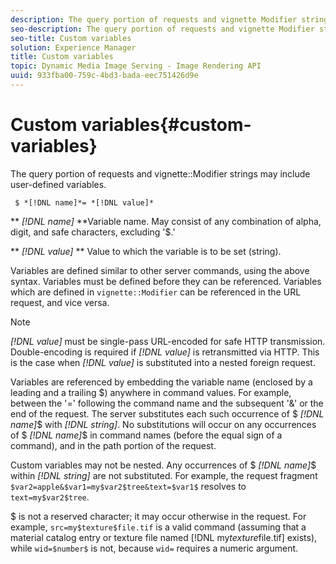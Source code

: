 ```yaml
---
description: The query portion of requests and vignette Modifier strings may include user-defined variables.
seo-description: The query portion of requests and vignette Modifier strings may include user-defined variables.
seo-title: Custom variables
solution: Experience Manager
title: Custom variables
topic: Dynamic Media Image Serving - Image Rendering API
uuid: 933fba00-759c-4bd3-bada-eec751426d9e
---
```


# Custom variables{#custom-variables}

The query portion of requests and vignette::Modifier strings may include user-defined variables.

 ` $ *[!DNL name]*= *[!DNL value]*`

** *[!DNL name]* **Variable name. May consist of any combination of alpha, digit, and safe characters, excluding '$.'

** *[!DNL value]* ** Value to which the variable is to be set (string).

Variables are defined similar to other server commands, using the above syntax. Variables must be defined before they can be referenced. Variables which are defined in `vignette::Modifier` can be referenced in the URL request, and vice versa.

>[!NOTE]
>
>*[!DNL value]* must be single-pass URL-encoded for safe HTTP transmission. Double-encoding is required if *[!DNL value]* is retransmitted via HTTP. This is the case when *[!DNL value]* is substituted into a nested foreign request.

Variables are referenced by embedding the variable name (enclosed by a leading and a trailing $) anywhere in command values. For example, between the '=' following the command name and the subsequent '&' or the end of the request. The server substitutes each such occurrence of $ *[!DNL name]*$ with *[!DNL string]*. No substitutions will occur on any occurrences of $ *[!DNL name]*$ in command names (before the equal sign of a command), and in the path portion of the request.

Custom variables may not be nested. Any occurrences of $ *[!DNL name]*$ within *[!DNL string]* are not substituted. For example, the request fragment `$var2=apple&$var1=my$var2$tree&text=$var1$` resolves to `text=my$var2$tree`.

$ is not a reserved character; it may occur otherwise in the request. For example, `src=my$texture$file.tif` is a valid command (assuming that a material catalog entry or texture file named [!DNL my$texture$file.tif] exists), while `wid=$number$` is not, because `wid=` requires a numeric argument. 
